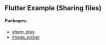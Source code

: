 ## Flutter Example (Sharing files)

#### Packages:
- [share_plus](https://pub.dev/packages/share_plus)
- [image_picker](https://pub.dev/packages/image_picker)
